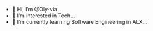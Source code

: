 - 👋 Hi, I’m @Oly-via
- 👀 I’m interested in Tech...
- 🌱 I’m currently learning Software Engineering in ALX...

<!---
Oly-via/Oly-via is a ✨ special ✨ repository because its `README.md` (this file) appears on your GitHub profile.
You can click the Preview link to take a look at your changes.
--->
